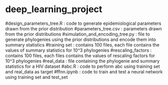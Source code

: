 # deep_learning_project
#design_parameters_tree.R : code to generate epidemiological parameters drawn from the prior distribution
#parameters_tree.csv : parameters drawn from the prior distributions
#simulation_and_encoding_tree.py : file to generate phylogenies using the prior distributions and encode them into summary statistics
#training set : contains 100 files, each file contains the values of summary statistics for 10^3 phylogenies
#rescaling_factors : contains 100 files, each files contains the values of rescaling factors for 10^3 phylogenies
#real_data : file containing the phylogenie and summary statistics for a HIV dataset
#abc.R : code to perform abc using training set and real_data as target
#ffnn.ipynb : code to train and test a neural network using training set and test_set
